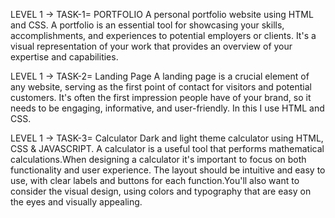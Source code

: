LEVEL 1 -> TASK-1= PORTFOLIO 
A personal portfolio website using HTML and CSS.
A portfolio is an essential tool for showcasing your skills, accomplishments, and experiences to potential employers or clients. It's a visual representation of your work that provides an overview of your expertise and capabilities.

LEVEL 1 -> TASK-2= Landing Page
A landing page is a crucial element of any website, serving as the first point of contact for visitors and potential customers. It's often the first impression people have of your brand, so it needs to be engaging, informative, and user-friendly.
In this I use HTML and CSS.

LEVEL 1 -> TASK-3= Calculator
Dark and light theme calculator using HTML, CSS & JAVASCRIPT. A calculator is a useful tool that performs mathematical calculations.When designing a calculator it's important to focus on both functionality and user experience.
The layout should be intuitive and easy to use, with clear labels and buttons for each function.You'll also want to consider the visual design, using colors and typography that are easy on the eyes and visually appealing.
